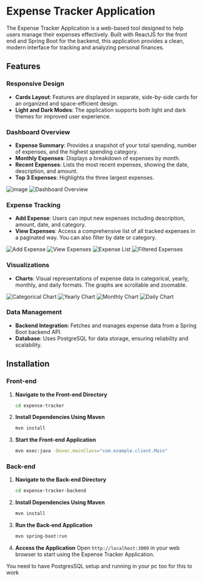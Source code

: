 # Expense Tracker Application

The Expense Tracker Application is a web-based tool designed to help users manage their expenses effectively. Built with ReactJS for the front end and Spring Boot for the backend, this application provides a clean, modern interface for tracking and analyzing personal finances.

## Features

### Responsive Design

- **Cards Layout**: Features are displayed in separate, side-by-side cards for an organized and space-efficient design.
- **Light and Dark Modes**: The application supports both light and dark themes for improved user experience.

### Dashboard Overview

- **Expense Summary**: Provides a snapshot of your total spending, number of expenses, and the highest spending category.
- **Monthly Expenses**: Displays a breakdown of expenses by month.
- **Recent Expenses**: Lists the most recent expenses, showing the date, description, and amount.
- **Top 3 Expenses**: Highlights the three largest expenses.

![image](https://github.com/user-attachments/assets/2dda7dd5-45cf-49f8-be43-85b99cbf4911)
![Dashboard Overview](https://github.com/user-attachments/assets/69884fd1-7552-4bb4-be0d-426fcfee223f)

### Expense Tracking

- **Add Expense**: Users can input new expenses including description, amount, date, and category.
- **View Expenses**: Access a comprehensive list of all tracked expenses in a paginated way. You can also filter by date or category.

![Add Expense](https://github.com/user-attachments/assets/587c9fda-5911-400d-beb3-f69a635ef6c9)
![View Expenses](https://github.com/user-attachments/assets/5b17d1b2-8d19-49b7-a176-cd9c9464dfaf)
![Expense List](https://github.com/user-attachments/assets/88380c51-be51-4d83-a0b8-2ba4720cba3a)
![Filtered Expenses](https://github.com/user-attachments/assets/99f8e545-0f9a-4ce6-a3c4-e2ca682c1efd)

### Visualizations

- **Charts**: Visual representations of expense data in categorical, yearly, monthly, and daily formats. The graphs are scrollable and zoomable.

![Categorical Chart](https://github.com/user-attachments/assets/2bf7c7ea-fae7-4847-86ae-a73ea8913f99)
![Yearly Chart](https://github.com/user-attachments/assets/c3dbc37b-1948-498a-8db2-e855df0b0be3)
![Monthly Chart](https://github.com/user-attachments/assets/3faa1980-f6d4-44ea-a630-cb65c9bd174c)
![Daily Chart](https://github.com/user-attachments/assets/e7b442a6-d39e-4276-8536-56f4bc54e1f1)

### Data Management

- **Backend Integration**: Fetches and manages expense data from a Spring Boot backend API.
- **Database**: Uses PostgreSQL for data storage, ensuring reliability and scalability.


## Installation

### Front-end

1. **Navigate to the Front-end Directory**
   ```bash
   cd expense-tracker
   ```

2. **Install Dependencies Using Maven**
   ```bash
   mvn install
   ```

3. **Start the Front-end Application**
   ```bash
   mvn exec:java -Dexec.mainClass="com.example.client.Main"
   ```

### Back-end

1. **Navigate to the Back-end Directory**
   ```bash
   cd expense-tracker-backend
   ```

2. **Install Dependencies Using Maven**
   ```bash
   mvn install
   ```

3. **Run the Back-end Application**
   ```bash
   mvn spring-boot:run
   ```

4. **Access the Application**
   Open `http://localhost:3000` in your web browser to start using the Expense Tracker Application.


You need to have PostgresSQL setup and running in your pc too for this to work

